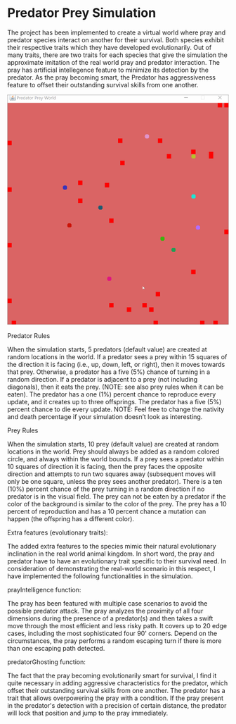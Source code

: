 # Predator Prey Simulation

The project has been implemented to create a virtual world where pray and predator species interact on another for their survival. Both species exhibit their respective traits which they have developed evolutionarily. Out of many traits, there are two traits for each species that give the simulation the approximate imitation of the real world pray and predator interaction. The pray has artificial intellegence feature to minimize its detection by the predator. As the pray becoming smart, the Predator has aggressiveness feature to  offset their outstanding survival skills from one another. 


![](demo/pray_predator_simulation_demo.gif)

 Predator Rules

When the simulation starts, 5 predators (default value) are created at random locations in the world.
If a predator sees a prey within 15 squares of the direction it is facing (i.e., up, down, left, or right), then it moves towards that prey.
Otherwise, a predator has a five (5%) chance of turning in a random direction.
If a predator is adjacent to a prey (not including diagonals), then it eats the prey. (NOTE: see also prey rules when it can be eaten).
The predator has a one (1%) percent chance to reproduce every update, and it creates up to three offsprings.
The predator has a five (5%) percent chance to die every update.
NOTE: Feel free to change the nativity and death percentage if your simulation doesn’t look as interesting.


Prey Rules

When the simulation starts, 10 prey (default value) are created at random locations in the world.
Prey should always be added as a random colored circle, and always within the world bounds.
If a prey sees a predator within 10 squares of direction it is facing, then the prey faces the opposite direction and attempts to run two squares away (subsequent moves will only be one square, unless the prey sees another predator).
There is a ten (10%) percent chance of the prey turning in a random direction if no predator is in the visual field.
The prey can not be eaten by a predator if the color of the background is similar to the color of the prey.
The prey has a 10 percent of reproduction and has a 10 percent chance a mutation can happen (the offspring has a different color).


Extra features (evolutionary traits):

The added extra features to the species mimic their natural evolutionary inclination in the real world animal kingdom. In short word, the pray and predator have to have an evolutionary trait specific to their survival need. In consideration of demonstrating the real-world scenario in this respect, I have implemented the following functionalities in the simulation.

prayIntelligence function:

The pray has been featured with multiple case scenarios to avoid the possible predator attack. The pray analyzes the proximity of all four dimensions during the presence of a predator(s) and then takes a swift move through the most efficient and less risky path. It covers up to 20 edge cases, including the most sophisticated four 90' corners. Depend on the circumstances, the pray performs a random escaping turn if there is more than one escaping path detected.

predatorGhosting function:

The fact that the pray becoming evolutionarily smart for survival, I find it quite necessary in adding aggressive characteristics for the predator, which offset their outstanding survival skills from one another. The predator has a trait that allows overpowering the pray with a condition. If the pray present in the predator's detection with a precision of certain distance, the predator will lock that position and jump to the pray immediately.
